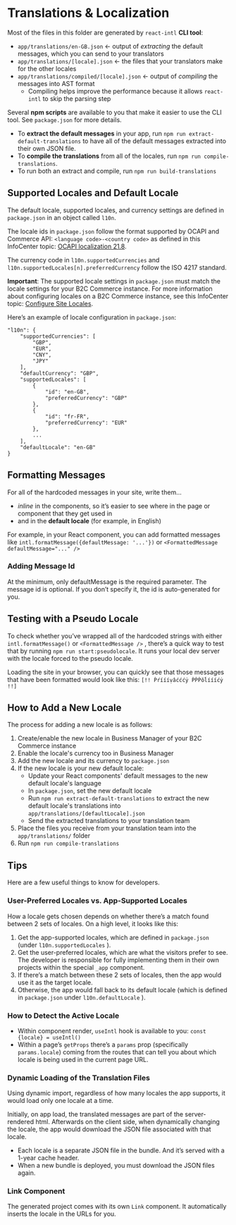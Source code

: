 # Translations & Localization

Most of the files in this folder are generated by `react-intl` **CLI tool**:

-   `app/translations/en-GB.json` <- output of _extracting_ the default messages, which you can send to your translators
-   `app/translations/[locale].json` <- the files that your translators make for the other locales
-   `app/translations/compiled/[locale].json` <- output of _compiling_ the messages into AST format
    -   Compiling helps improve the performance because it allows `react-intl` to skip the parsing step

Several **npm scripts** are available to you that make it easier to use the CLI tool. See `package.json` for more details.

-   To **extract the default messages** in your app, run `npm run extract-default-translations` to have all of the default messages extracted into their own JSON file.
-   To **compile the translations** from all of the locales, run `npm run compile-translations`.
-   To run both an extract and compile, run `npm run build-translations`

## Supported Locales and Default Locale

The default locale, supported locales, and currency settings are defined in `package.json` in an object called `l10n`.

The locale ids in `package.json` follow the format supported by OCAPI and Commerce API: `<language code>-<country code>` as defined in this InfoCenter topic: [OCAPI localization 21.8](https://documentation.b2c.commercecloud.salesforce.com/DOC1/topic/com.demandware.dochelp/OCAPI/current/usage/Localization.html).

The currency code in `l10n.supportedCurrencies` and `l10n.supportedLocales[n].preferredCurrency` follow the ISO 4217 standard.

**Important**: The supported locale settings in `package.json` must match the locale settings for your B2C Commerce instance. For more information about configuring locales on a B2C Commerce instance, see this InfoCenter topic: [Configure Site Locales](https://documentation.b2c.commercecloud.salesforce.com/DOC2/topic/com.demandware.dochelp/content/b2c_commerce/topics/admin/b2c_configuring_site_locales.html).

Here’s an example of locale configuration in `package.json`:

```
"l10n": {
    "supportedCurrencies": [
        "GBP",
        "EUR",
        "CNY",
        "JPY"
    ],
    "defaultCurrency": "GBP",
    "supportedLocales": [
        {
            "id": "en-GB",
            "preferredCurrency": "GBP"
        },
        {
            "id": "fr-FR",
            "preferredCurrency": "EUR"
        },
        ...
    ],
    "defaultLocale": "en-GB"
}
```

## Formatting Messages

For all of the hardcoded messages in your site, write them...

-   _inline_ in the components, so it’s easier to see where in the page or component that they get used in
-   and in the **default locale** (for example, in English)

For example, in your React component, you can add formatted messages like `intl.formatMessage({defaultMessage: '...'})` or `<FormattedMessage defaultMessage="..." />`

### Adding Message Id

At the minimum, only defaultMessage is the required parameter. The message id is optional. If you don’t specify it, the id is auto-generated for you.

## Testing with a Pseudo Locale

To check whether you’ve wrapped all of the hardcoded strings with either `intl.formatMessage()` or `<FormattedMessage />` , there’s a quick way to test that by running `npm run start:pseudolocale`. It runs your local dev server with the locale forced to the pseudo locale.

Loading the site in your browser, you can quickly see that those messages that have been formatted would look like this: `[!! Ṕŕíííṿâćććẏ ṔṔṔŏĺíííćẏ !!]`

## How to Add a New Locale

The process for adding a new locale is as follows:

1. Create/enable the new locale in Business Manager of your B2C Commerce instance
2. Enable the locale's currency too in Business Manager
3. Add the new locale and its currency to `package.json`
4. If the new locale is your new default locale:
    - Update your React components' default messages to the new default locale's language
    - In `package.json`, set the new default locale
    - Run `npm run extract-default-translations` to extract the new default locale's translations into `app/translations/[defaultLocale].json`
    - Send the extracted translations to your translation team
5. Place the files you receive from your translation team into the `app/translations/` folder
6. Run `npm run compile-translations`

## Tips

Here are a few useful things to know for developers.

### User-Preferred Locales vs. App-Supported Locales

How a locale gets chosen depends on whether there’s a match found between 2 sets of locales. On a high level, it looks like this:

1. Get the app-supported locales, which are defined in `package.json` (under `l10n.supportedLocales` ).
2. Get the user-preferred locales, which are what the visitors prefer to see. The developer is responsible for fully implementing them in their own projects within the special `_app` component.
3. If there’s a match between these 2 sets of locales, then the app would use it as the target locale.
4. Otherwise, the app would fall back to its default locale (which is defined in `package.json` under `l10n.defaultLocale` ).

### How to Detect the Active Locale

-   Within component render, `useIntl` hook is available to you: `const {locale} = useIntl()`
-   Within a page’s `getProps` there’s a `params` prop (specifically `params.locale`) coming from the routes that can tell you about which locale is being used in the current page URL.

### Dynamic Loading of the Translation Files

Using dynamic import, regardless of how many locales the app supports, it would load only one locale at a time.

Initially, on app load, the translated messages are part of the server-rendered html. Afterwards on the client side, when dynamically changing the locale, the app would download the JSON file associated with that locale.

-   Each locale is a separate JSON file in the bundle. And it’s served with a 1-year cache header.
-   When a new bundle is deployed, you must download the JSON files again.

### Link Component

The generated project comes with its own `Link` component. It automatically inserts the locale in the URLs for you.
